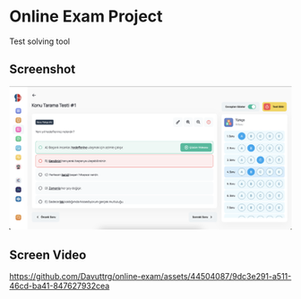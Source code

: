 
# Online Exam Project

Test solving tool


## Screenshot

![App Ss](https://github.com/Davuttrg/online-exam/blob/main/public/images/ss/app-ss.png)

## Screen Video  

https://github.com/Davuttrg/online-exam/assets/44504087/9dc3e291-a511-46cd-ba41-847627932cea

